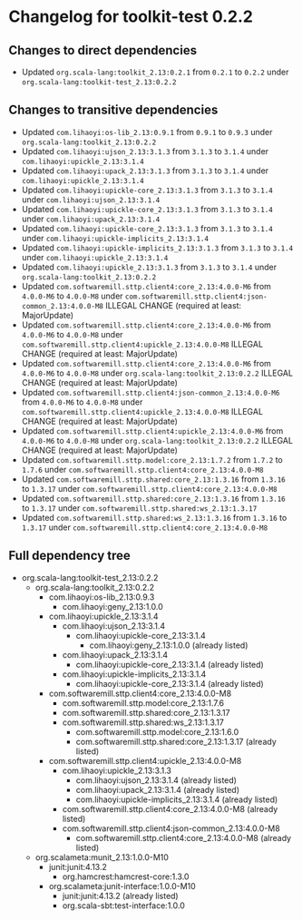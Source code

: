 # Changelog for toolkit-test 0.2.2

## Changes to direct dependencies
 - Updated `org.scala-lang:toolkit_2.13:0.2.1` from `0.2.1` to `0.2.2` under `org.scala-lang:toolkit-test_2.13:0.2.2`

## Changes to transitive dependencies
 - Updated `com.lihaoyi:os-lib_2.13:0.9.1` from `0.9.1` to `0.9.3` under `org.scala-lang:toolkit_2.13:0.2.2`
 - Updated `com.lihaoyi:ujson_2.13:3.1.3` from `3.1.3` to `3.1.4` under `com.lihaoyi:upickle_2.13:3.1.4`
 - Updated `com.lihaoyi:upack_2.13:3.1.3` from `3.1.3` to `3.1.4` under `com.lihaoyi:upickle_2.13:3.1.4`
 - Updated `com.lihaoyi:upickle-core_2.13:3.1.3` from `3.1.3` to `3.1.4` under `com.lihaoyi:ujson_2.13:3.1.4`
 - Updated `com.lihaoyi:upickle-core_2.13:3.1.3` from `3.1.3` to `3.1.4` under `com.lihaoyi:upack_2.13:3.1.4`
 - Updated `com.lihaoyi:upickle-core_2.13:3.1.3` from `3.1.3` to `3.1.4` under `com.lihaoyi:upickle-implicits_2.13:3.1.4`
 - Updated `com.lihaoyi:upickle-implicits_2.13:3.1.3` from `3.1.3` to `3.1.4` under `com.lihaoyi:upickle_2.13:3.1.4`
 - Updated `com.lihaoyi:upickle_2.13:3.1.3` from `3.1.3` to `3.1.4` under `org.scala-lang:toolkit_2.13:0.2.2`
 - Updated `com.softwaremill.sttp.client4:core_2.13:4.0.0-M6` from `4.0.0-M6` to `4.0.0-M8` under `com.softwaremill.sttp.client4:json-common_2.13:4.0.0-M8` ILLEGAL CHANGE (required at least: MajorUpdate)
 - Updated `com.softwaremill.sttp.client4:core_2.13:4.0.0-M6` from `4.0.0-M6` to `4.0.0-M8` under `com.softwaremill.sttp.client4:upickle_2.13:4.0.0-M8` ILLEGAL CHANGE (required at least: MajorUpdate)
 - Updated `com.softwaremill.sttp.client4:core_2.13:4.0.0-M6` from `4.0.0-M6` to `4.0.0-M8` under `org.scala-lang:toolkit_2.13:0.2.2` ILLEGAL CHANGE (required at least: MajorUpdate)
 - Updated `com.softwaremill.sttp.client4:json-common_2.13:4.0.0-M6` from `4.0.0-M6` to `4.0.0-M8` under `com.softwaremill.sttp.client4:upickle_2.13:4.0.0-M8` ILLEGAL CHANGE (required at least: MajorUpdate)
 - Updated `com.softwaremill.sttp.client4:upickle_2.13:4.0.0-M6` from `4.0.0-M6` to `4.0.0-M8` under `org.scala-lang:toolkit_2.13:0.2.2` ILLEGAL CHANGE (required at least: MajorUpdate)
 - Updated `com.softwaremill.sttp.model:core_2.13:1.7.2` from `1.7.2` to `1.7.6` under `com.softwaremill.sttp.client4:core_2.13:4.0.0-M8`
 - Updated `com.softwaremill.sttp.shared:core_2.13:1.3.16` from `1.3.16` to `1.3.17` under `com.softwaremill.sttp.client4:core_2.13:4.0.0-M8`
 - Updated `com.softwaremill.sttp.shared:core_2.13:1.3.16` from `1.3.16` to `1.3.17` under `com.softwaremill.sttp.shared:ws_2.13:1.3.17`
 - Updated `com.softwaremill.sttp.shared:ws_2.13:1.3.16` from `1.3.16` to `1.3.17` under `com.softwaremill.sttp.client4:core_2.13:4.0.0-M8`

## Full dependency tree

 - org.scala-lang:toolkit-test_2.13:0.2.2
   - org.scala-lang:toolkit_2.13:0.2.2
     - com.lihaoyi:os-lib_2.13:0.9.3
       - com.lihaoyi:geny_2.13:1.0.0
     - com.lihaoyi:upickle_2.13:3.1.4
       - com.lihaoyi:ujson_2.13:3.1.4
         - com.lihaoyi:upickle-core_2.13:3.1.4
           - com.lihaoyi:geny_2.13:1.0.0 (already listed)
       - com.lihaoyi:upack_2.13:3.1.4
         - com.lihaoyi:upickle-core_2.13:3.1.4 (already listed)
       - com.lihaoyi:upickle-implicits_2.13:3.1.4
         - com.lihaoyi:upickle-core_2.13:3.1.4 (already listed)
     - com.softwaremill.sttp.client4:core_2.13:4.0.0-M8
       - com.softwaremill.sttp.model:core_2.13:1.7.6
       - com.softwaremill.sttp.shared:core_2.13:1.3.17
       - com.softwaremill.sttp.shared:ws_2.13:1.3.17
         - com.softwaremill.sttp.model:core_2.13:1.6.0
         - com.softwaremill.sttp.shared:core_2.13:1.3.17 (already listed)
     - com.softwaremill.sttp.client4:upickle_2.13:4.0.0-M8
       - com.lihaoyi:upickle_2.13:3.1.3
         - com.lihaoyi:ujson_2.13:3.1.4 (already listed)
         - com.lihaoyi:upack_2.13:3.1.4 (already listed)
         - com.lihaoyi:upickle-implicits_2.13:3.1.4 (already listed)
       - com.softwaremill.sttp.client4:core_2.13:4.0.0-M8 (already listed)
       - com.softwaremill.sttp.client4:json-common_2.13:4.0.0-M8
         - com.softwaremill.sttp.client4:core_2.13:4.0.0-M8 (already listed)
   - org.scalameta:munit_2.13:1.0.0-M10
     - junit:junit:4.13.2
       - org.hamcrest:hamcrest-core:1.3.0
     - org.scalameta:junit-interface:1.0.0-M10
       - junit:junit:4.13.2 (already listed)
       - org.scala-sbt:test-interface:1.0.0
